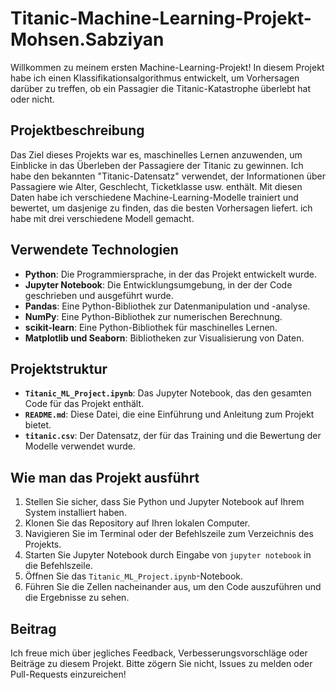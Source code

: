 # Titanic-Machine-Learning-Projekt-Mohsen.Sabziyan

Willkommen zu meinem ersten Machine-Learning-Projekt! In diesem Projekt habe ich einen Klassifikationsalgorithmus entwickelt, um Vorhersagen darüber zu treffen, ob ein Passagier die Titanic-​Katastrophe überlebt hat oder nicht.

## Projektbeschreibung

Das Ziel dieses Projekts war es, maschinelles Lernen anzuwenden, um Einblicke in das Überleben der Passagiere der Titanic zu gewinnen. Ich habe den bekannten "Titanic-Datensatz" verwendet, der Informationen über Passagiere wie Alter, Geschlecht, Ticketklasse usw. enthält. Mit diesen Daten habe ich verschiedene Machine-Learning-Modelle trainiert und bewertet, um dasjenige zu finden, das die besten Vorhersagen liefert. 
ich habe mit drei verschiedene Modell gemacht.

## Verwendete Technologien

- **Python**: Die Programmiersprache, in der das Projekt entwickelt wurde.
- **Jupyter Notebook**: Die Entwicklungsumgebung, in der der Code geschrieben und ausgeführt wurde.
- **Pandas**: Eine Python-Bibliothek zur Datenmanipulation und -analyse.
- **NumPy**: Eine Python-Bibliothek zur numerischen Berechnung.
- **scikit-learn**: Eine Python-Bibliothek für maschinelles Lernen.
- **Matplotlib und Seaborn**: Bibliotheken zur Visualisierung von Daten.

## Projektstruktur

- **`Titanic_ML_Project.ipynb`**: Das Jupyter Notebook, das den gesamten Code für das Projekt enthält.
- **`README.md`**: Diese Datei, die eine Einführung und Anleitung zum Projekt bietet.
- **`titanic.csv`**: Der Datensatz, der für das Training und die Bewertung der Modelle verwendet wurde.

## Wie man das Projekt ausführt

1. Stellen Sie sicher, dass Sie Python und Jupyter Notebook auf Ihrem System installiert haben.
2. Klonen Sie das Repository auf Ihren lokalen Computer.
3. Navigieren Sie im Terminal oder der Befehlszeile zum Verzeichnis des Projekts.
4. Starten Sie Jupyter Notebook durch Eingabe von `jupyter notebook` in die Befehlszeile.
5. Öffnen Sie das `Titanic_ML_Project.ipynb`-Notebook.
6. Führen Sie die Zellen nacheinander aus, um den Code auszuführen und die Ergebnisse zu sehen.

## Beitrag

Ich freue mich über jegliches Feedback, Verbesserungsvorschläge oder Beiträge zu diesem Projekt. Bitte zögern Sie nicht, Issues zu melden oder Pull-Requests einzureichen!
